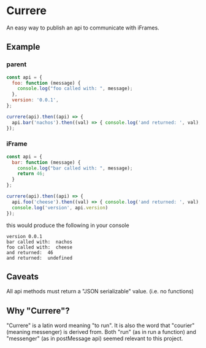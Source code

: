 # Currere
An easy way to publish an api to communicate with iFrames.

## Example
### parent
```js
const api = {
  foo: function (message) {
    console.log("foo called with: ", message);
  },
  version: '0.0.1',
};

currere(api).then((api) => {
  api.bar('nachos').then((val) => { console.log('and returned: ', val); });
});
```

### iFrame
```js
const api = {
  bar: function (message) {
    console.log("bar called with: ", message);
    return 46;
  }
};

currere(api).then((api) => {
  api.foo('cheese').then((val) => { console.log('and returned: ', val); });
  console.log('version', api.version)
});

```

this would produce the following in your console
```text
version 0.0.1                   
bar called with:  nachos
foo called with:  cheese
and returned:  46
and returned:  undefined
```

## Caveats
All api methods must return a "JSON serializable" value. (i.e. no functions)

## Why "Currere"?
"Currere" is a latin word meaning "to run". It is also the word that "courier" (meaning messenger) is derived from. Both "run" (as in run a function) and "messenger" (as in postMessage api) seemed relevant to this project.

